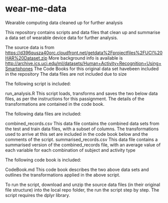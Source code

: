 # wear-me-data
Wearable computing data cleaned up for further analysis

This repository contains scripts and data files that clean up and summarise a data set of wearable device data for further analysis.

The source data is from https://d396qusza40orc.cloudfront.net/getdata%2Fprojectfiles%2FUCI%20HAR%20Dataset.zip
More background info is available is http://archive.ics.uci.edu/ml/datasets/Human+Activity+Recognition+Using+Smartphones
The Code Books for this original data set havebeen included in the repository
The data files are not included due to size

The following script is included:

run_analysis.R			This script loads, transforms and saves the two below data files, as per the instructions for this passignment. The details of the transformations are contained in the code book.

The following data files are included:

combined_records.csv	This data file contains the combined data sets from the test and train data files, with a subset of columns. The transformations used to arrive at this set are included in the code book below and the comments of the script.
summarised_records.csv	This data file contains a summarised version of the combined_records file, with an average value of each variable for each combination of subject and activity type

The following code book is included:

CodeBook.md				This code book describes the two above data sets and outlines the transformations applied in the above script.

To run the script, download and unzip the source data files (in their original file structure) into the local repo folder, the run the script step by step.
The script requires the dplyr library.
